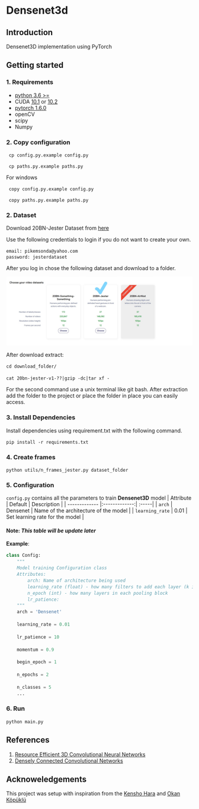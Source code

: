 # Densenet3d

## Introduction
Densenet3D implementation using PyTorch

## Getting started

### 1. Requirements
- [python 3.6 >=][pythorn] 
- CUDA [10.1][cuda10.1] or [10.2][cuda10.2]
- [pytorch 1.6.0][pytorch]
- openCV
- scipy
- Numpy

### 2. Copy configuration
```console
 cp config.py.example config.py
```
```console
 cp paths.py.example paths.py
```
For windows
```console
 copy config.py.example config.py
```
```console
 copy paths.py.example paths.py
```
### 2. Dataset
Download 20BN-Jester Dataset from [here](https://20bn.com/datasets/download)

Use the following credentials to login if you do not want to create your own.
```text
email: pikemsonda@yahoo.com 
password: jesterdataset
```

After you log in chose the following dataset and download to a folder. 

![Download Dialogue](https://raw.githubusercontent.com/KTUN-DataScience/densenet3d/main/docs/images/dataset.jpg "Download dialogue")

After download extract:
```console
cd download_folder/

cat 20bn-jester-v1-??|gzip -dc|tar xf - 
```
For the second command use a unix terminal like git bash. After extraction add the folder to the project or place the folder in  place you can easily access.

### 3. Install Dependencies

Install dependencies using requirement.txt with the following command. 
```console
pip install -r requirements.txt
```
### 4. Create frames

```console
python utils/n_frames_jester.py dataset_folder
```

### 5. Configuration 
`config.py` contains all the parameters to train **Densenet3D** model
| Attribute        | Default           | Description  |
| ------------- |:-------------:| :-----|
| `arch`     | Densenet | Name of the architecture of the model |
| `learning_rate`      | 0.01      | Set learning rate for the model |
#### Note: *This table will be update later*
 
**Example**:
```python
class Config:
    """
    Model training Configuration class
    Attributes:
        arch: Name of architecture being used
        learning_rate (float) - how many filters to add each layer (k in paper)
        n_epoch (int) - how many layers in each pooling block
        lr_patience:
    """
    arch = 'Densenet'

    learning_rate = 0.01

    lr_patience = 10

    momentum = 0.9

    begin_epoch = 1

    n_epochs = 2

    n_classes = 5
    ...
``` 

### 6. Run
```console
python main.py
```
## References

1. [Resource Efficient 3D Convolutional Neural Networks][1]
2. [Densely Connected Convolutional Networks][2]

## Acknoweledgements
This project was setup with inspiration from the [Kensho Hara](https://github.com/kenshohara/3D-ResNets-PyTorch) and [Okan Köpüklü](https://github.com/okankop/Efficient-3DCNNs)


[cuda10.1]: https://developer.nvidia.com/cuda-10.1-download-archive-base

[cuda10.2]: https://developer.nvidia.com/cuda-10.2-download-archive

[pytorch]: https://pytorch.org/get-started/locally/

[pythorn]: https://www.python.org/downloads/

[1]: https://arxiv.org/pdf/1904.02422.pdf
[2]: https://arxiv.org/abs/1608.06993